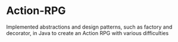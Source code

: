 # Action-RPG
Implemented abstractions and design patterns, such as factory and decorator, in Java to create an Action RPG with various difficulties
